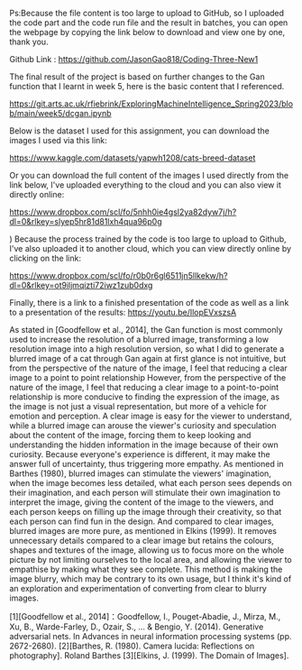 Ps:Because the file content is too large to upload to GitHub, so I uploaded the code part and the code run file and the result in batches, you can open the webpage by copying the link below to download and view one by one, thank you.

Github Link : https://github.com/JasonGao818/Coding-Three-New1

The final result of the project is based on further changes to the Gan function that I learnt in week 5, here is the basic content that I referenced.

https://git.arts.ac.uk/rfiebrink/ExploringMachineIntelligence_Spring2023/blob/main/week5/dcgan.ipynb

Below is the dataset I used for this assignment, you can download the images I used via this link:

https://www.kaggle.com/datasets/yapwh1208/cats-breed-dataset

Or you can download the full content of the images I used directly from the link below, I've uploaded everything to the cloud and you can also view it directly online:

https://www.dropbox.com/scl/fo/5nhh0ie4gsl2ya82dyw7j/h?dl=0&rlkey=slyep5hr81d81lxh4qua96p0g

) Because the process trained by the code is too large to upload to Github, I've also uploaded it to another cloud, which you can view directly online by clicking on the link:

https://www.dropbox.com/scl/fo/r0b0r6gl6511jn5llkekw/h?dl=0&rlkey=ot9iljmqizti72iwz1zub0dxg

Finally, there is a link to a finished presentation of the code as well as a link to a presentation of the results: https://youtu.be/IlopEVxszsA

As stated in [Goodfellow et al., 2014], the Gan function is most commonly used to increase the resolution of a blurred image, transforming a low resolution image into a high resolution version, so what I did to generate a blurred image of a cat through Gan again at first glance is not intuitive, but from the perspective of the nature of the image, I feel that reducing a clear image to a point to point relationship However, from the perspective of the nature of the image, I feel that reducing a clear image to a point-to-point relationship is more conducive to finding the expression of the image, as the image is not just a visual representation, but more of a vehicle for emotion and perception. A clear image is easy for the viewer to understand, while a blurred image can arouse the viewer's curiosity and speculation about the content of the image, forcing them to keep looking and understanding the hidden information in the image because of their own curiosity. Because everyone's experience is different, it may make the answer full of uncertainty, thus triggering more empathy.
As mentioned in Barthes (1980), blurred images can stimulate the viewers' imagination, when the image becomes less detailed, what each person sees depends on their imagination, and each person will stimulate their own imagination to interpret the image, giving the content of the image to the viewers, and each person keeps on filling up the image through their creativity, so that each person can find fun in the design.
And compared to clear images, blurred images are more pure, as mentioned in Elkins (1999). It removes unnecessary details compared to a clear image but retains the colours, shapes and textures of the image, allowing us to focus more on the whole picture by not limiting ourselves to the local area, and allowing the viewer to empathise by making what they see complete.
This method is making the image blurry, which may be contrary to its own usage, but I think it's kind of an exploration and experimentation of converting from clear to blurry images.

[1][Goodfellow et al., 2014]：Goodfellow, I., Pouget-Abadie, J., Mirza, M., Xu, B., Warde-Farley, D., Ozair, S., ... & Bengio, Y. (2014). Generative adversarial nets. In Advances in neural information processing systems (pp. 2672-2680).
[2][Barthes, R. (1980). Camera lucida: Reflections on photography]. Roland Barthes
[3][Elkins, J. (1999). The Domain of Images]. 
